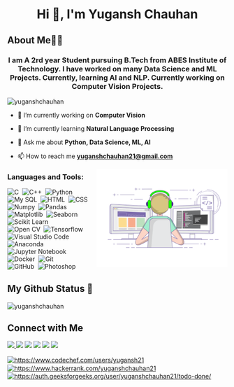 <h1 align="center">Hi 👋, I'm Yugansh Chauhan</h1>

<h2 align="left">About Me👨‍🎓 </h2>
<h3 align="center">I am A 2rd year Student pursuing B.Tech from ABES Institute of Technology. I have worked on many Data Science and ML Projects. Currently, learning AI and NLP. Currently working on Computer Vision Projects.</h3>

<p align="left"> <img src="https://komarev.com/ghpvc/?username=yuganshchauhan&label=Profile%20views&color=0e75b6&style=flat" alt="yuganshchauhan" /> </p>

- 🔭 I’m currently working on **Computer Vision**

- 🌱 I’m currently learning **Natural Language Processing**

- 💬 Ask me about **Python, Data Science, ML, AI**

- 📫 How to reach me **yuganshchauhan21@gmail.com**



<img alt="Coding" src="https://github.com/YUGANSHCHAUHAN/YUGANSHCHAUHAN/blob/master/assets/coding-freak.gif" align="right" width =300/>

<h3 align="left">Languages and Tools:</h3>



![C](https://img.shields.io/badge/-C-05122A?style=flat&logo=C&logoColor=A8B9CC)&nbsp;
![C++](https://img.shields.io/badge/-C++-05122A?style=flat&logo=C%2B%2B&logoColor=00599C)&nbsp;
![Python](https://img.shields.io/badge/-Python-05122A?style=flat&logo=python)&nbsp;
![My SQL](https://img.shields.io/badge/-My%20SQL-05122A?style=flat&logo=mysql&logoColor=563D7C)&nbsp;
![HTML](https://img.shields.io/badge/-HTML-05122A?style=flat&logo=HTML5)&nbsp;
![CSS](https://img.shields.io/badge/-CSS-05122A?style=flat&logo=CSS3&logoColor=1572B6)\
![Numpy](https://img.shields.io/badge/-Numpy-05122A?style=flat&logo=numpy)&nbsp;
![Pandas](https://img.shields.io/badge/-Pandas-05122A?style=flat&logo=pandas-ide&logoColor=2C2255)&nbsp;
![Matplotlib](https://img.shields.io/badge/-Matplotlib-05122A?style=flat&logo=matplotlib)&nbsp;
![Seaborn](https://img.shields.io/badge/-Seaborn-05122A?style=flat&logo=seaborn)&nbsp;
![Scikit Learn](https://img.shields.io/badge/-Scikit%20Learn-05122A?style=flat&logo=scikit-learn)\
![Open CV](https://img.shields.io/badge/-open%20CV-05122A?style=flat&logo=opencv)&nbsp;
![Tensorflow](https://img.shields.io/badge/-Tensorflow-05122A?style=flat&logo=tensorflow&logoColor=092E20)&nbsp;
![Visual Studio Code](https://img.shields.io/badge/-Visual%20Studio%20Code-05122A?style=flat&logo=visual-studio-code&logoColor=007ACC)&nbsp;
![Anaconda](https://img.shields.io/badge/-Anaconda-05122A?style=flat&logo=anaconda)\
![Jupyter Notebook](https://img.shields.io/badge/-Jupyter%20Notebook-05122A?style=flat&logo=jupyter&logoColor=276DC3)&nbsp;
![Docker](https://img.shields.io/badge/-Docker-05122A?style=flat&logo=docker)&nbsp;
![Git](https://img.shields.io/badge/-Git-05122A?style=flat&logo=git)\
![GitHub](https://img.shields.io/badge/-GitHub-05122A?style=flat&logo=github)&nbsp;
![Photoshop](https://img.shields.io/badge/-Photoshop-05122A?style=flat&logo=adobe-photoshop)&nbsp;




## My Github Status 🦸

<p><img align="center" src="https://github-readme-stats.vercel.app/api/top-langs?username=yuganshchauhan&show_icons=true&locale=en&layout=compact" alt="yuganshchauhan" /></p>

## Connect with Me

<p align="left">
<a href="https://twitter.com/YuganshChauhan2"><img src="https://img.shields.io/twitter/url?style=social&url=https%3A%2F%2Ftwitter.com%2FYuganshChauhan2"/>
<a href="https://www.linkedin.com/in/yugansh-chauhan-411b3719a/"><img src="https://img.shields.io/badge/-Yugansh%20Chauhan%20-blue?style=flat&logo=Linkedin&logoColor=white"/></a>
<a href="yuganshchauhan21@gmail.com"><img src="https://img.shields.io/badge/-yuganshchauhan21%40gmail.com-D14836?style=flat&logo=Gmail&logoColor=white"/></a>
<a href="https://instagram.com/yuganshchauhan"><img src="https://img.shields.io/badge/-%40yuganshchauhan-E4405F?style=flat&logo=Instagram&logoColor=white"/></a>
<a href="https://stackoverflow.com/users/15603177"><img src="https://img.shields.io/badge/-user%3A15603177-orange?style=flat&logo=Stackoverflow&logoColor=white"/></a>
<a href="https://www.kaggle.com/yuganshchauhan"><img src="https://img.shields.io/badge/-Yugansh%20Chauhan%20-informational?style=flat&logo=Kaggle&logoColor=white"/></a>
 
<a href="https://www.codechef.com/users/https://www.codechef.com/users/yugansh21" target="blank"><img align="center" src="https://cdn.jsdelivr.net/npm/simple-icons@3.1.0/icons/codechef.svg" alt="https://www.codechef.com/users/yugansh21" height="30" width="40" /></a>
<a href="https://www.hackerrank.com/https://www.hackerrank.com/yuganshchauhan21" target="blank"><img align="center" src="https://cdn.jsdelivr.net/npm/simple-icons@3.0.1/icons/hackerrank.svg" alt="https://www.hackerrank.com/yuganshchauhan21" height="30" width="40" /></a>
<a href="https://auth.geeksforgeeks.org/user/https://auth.geeksforgeeks.org/user/yuganshchauhan21/todo-done/" target="blank"><img align="center" src="https://cdn.jsdelivr.net/npm/simple-icons@3.0.1/icons/geeksforgeeks.svg" alt="https://auth.geeksforgeeks.org/user/yuganshchauhan21/todo-done/" height="30" width="40" /></a>
</p>
